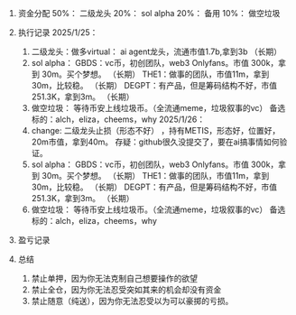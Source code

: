 1. 资金分配
    50%： 二级龙头
    20%： sol alpha
    20%： 备用
    10%： 做空垃圾
        
2. 执行记录
    2025/1/25：
    1. 二级龙头：做多virtual： ai agent龙头，流通市值1.7b,拿到3b     （长期）
    2. sol alpha： 
        GBDS：vc币，初创团队，web3 Onlyfans。市值 300k，拿到 30m。买个梦想。  （长期）
        THE1：做事的团队，市值11m，拿到30m，比较稳。                     （长期）
        DEGPT：有产品，但是筹码结构不好，市值251.3K，拿到3m。               （长期）
    3. 做空垃圾：
        等待币安上线垃圾币。（全流通meme，垃圾叙事的vc）
        备选标的：alch，eliza，cheems，why
    2025/1/26：
    1. change: 二级龙头止损（形态不好） ，持有METIS，形态好，位置好，20m市值，拿到40m。 存疑：github很久没提交了，要在ai搞事情如何验证。
    2. sol alpha： 
        GBDS：vc币，初创团队，web3 Onlyfans。市值 300k，拿到 30m。买个梦想。  （长期）
        THE1：做事的团队，市值11m，拿到30m，比较稳。                     （长期）
        DEGPT：有产品，但是筹码结构不好，市值251.3K，拿到3m。               （长期）
    3. 做空垃圾：
        等待币安上线垃圾币。（全流通meme，垃圾叙事的vc）
        备选标的：alch，eliza，cheems，why
3. 盈亏记录
4. 总结
    1. 禁止单押，因为你无法克制自己想要操作的欲望
    2. 禁止全仓，因为你无法忍受突如其来的机会却没有资金
    3. 禁止随意（纯送），因为你无法忍受以为可以豪掷的亏损。

    

